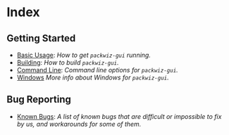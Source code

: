 # Index

## Getting Started
* [Basic Usage](./basic-usage.md): *How to get `packwiz-gui` running.*
* [Building](./build.py.md): *How to build `packwiz-gui`.*
* [Command Line](./command-line.md): *Command line options for `packwiz-gui`.*
* [Windows](./windows.md) *More info about Windows for `packwiz-gui`.*

## Bug Reporting
* [Known Bugs](./bugs.md): *A list of known bugs that are difficult or impossible to fix by us, and workarounds for some of them.*
